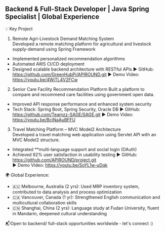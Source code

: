 ## Backend & Full-Stack Developer | Java Spring Specialist | Global Experience

💡 Key Project
 1. Remote Agri-Livestock Demand Matching System  
Developed a remote matching platform for agricultural and livestock supply-demand using Spring Framework 
- Implemented personalized recommendation algorithms  
- Automated AWS CI/CD deployment
- Designed scalable backend architecture with RESTful APIs
▶ GitHub: https://github.com/GreenHubPj/APIROUND.git
▶ Demo Video: https://youtu.be/4WiTL4V2FCw

2. Senior Care Facility Recommendation Platform 
Built a platform to compare and recommend care facilities using government open data.  
- Improved API response performance and enhanced system security 
- Tech Stack: Spring Boot, Spring Security, Oracle DB
▶ GitHub: https://github.com/Teamzz-SAGE/SAGE.git
▶ Demo Video: https://youtu.be/BcjNaAuBFFU

3. Travel Matching Platform – MVC Model2 Architecture  
Developed a travel matching web application using Servlet API with an MVC Model2 structure.  
- Integrated **multi-language support and social login (OAuth)  
- Achieved 92% user satisfaction in usability testing
▶ GitHub: https://github.com/APIROUND/project.git  
▶ Demo Video: https://youtu.be/SoYL1w-uDqk

🌍 Global Experience:
- 🇦🇺 Melbourne, Australia (2 yrs): Used MRP inventory system, contributed to data analysis and process optimization  
- 🇨🇦 Vancouver, Canada (1 yr): Strengthened English communication and multicultural collaboration skills  
- 🇨🇳 Shanghai, China (2 yrs): Language study at Fudan University, fluent in Mandarin, deepened cultural understanding

📬Open to backend/ full-stack opportunities worldwide - let's connect :)
